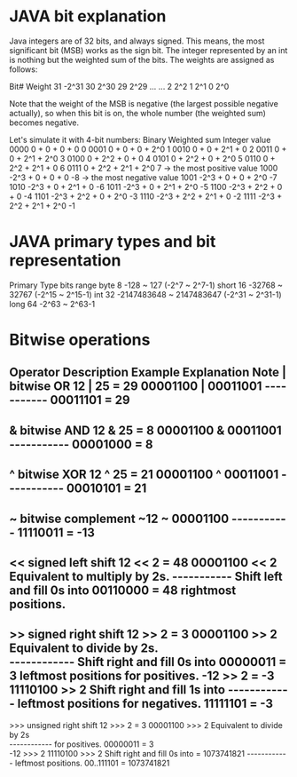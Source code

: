# JAVA bit explanation
Java integers are of 32 bits, and always signed. 
This means, the most significant bit (MSB) works as the sign bit. 
The integer represented by an int is nothing but the weighted sum of the bits. 
The weights are assigned as follows: 

Bit#    Weight
31      -2^31
30       2^30
29       2^29
...      ...
2        2^2
1        2^1
0        2^0

Note that the weight of the MSB is negative (the largest possible negative actually), 
so when this bit is on, the whole number (the weighted sum) becomes negative.

Let's simulate it with 4-bit numbers:
Binary    Weighted sum            Integer value
0000       0 + 0 + 0 + 0           0
0001       0 + 0 + 0 + 2^0         1
0010       0 + 0 + 2^1 + 0         2
0011       0 + 0 + 2^1 + 2^0       3
0100       0 + 2^2 + 0 + 0         4
0101       0 + 2^2 + 0 + 2^0       5
0110       0 + 2^2 + 2^1 + 0       6
0111       0 + 2^2 + 2^1 + 2^0     7 -> the most positive value
1000      -2^3 + 0 + 0 + 0        -8 -> the most negative value
1001      -2^3 + 0 + 0 + 2^0      -7
1010      -2^3 + 0 + 2^1 + 0      -6
1011      -2^3 + 0 + 2^1 + 2^0    -5
1100      -2^3 + 2^2 + 0 + 0      -4
1101      -2^3 + 2^2 + 0 + 2^0    -3
1110      -2^3 + 2^2 + 2^1 + 0    -2
1111      -2^3 + 2^2 + 2^1 + 2^0  -1

# JAVA primary types and bit representation
Primary Type        bits        range
byte                 8          -128 ~ 127 (-2^7 ~ 2^7-1)
short                16         -32768 ~ 32767 (-2^15 ~ 2^15-1)
int                  32         -2147483648 ~ 2147483647 (-2^31 ~ 2^31-1)
long                 64         -2^63 ~ 2^63-1    

# Bitwise operations
Operator    Description         Example           Explanation                  Note
  |         bitwise OR        12 | 25 = 29         00001100 
                                                 | 00011001
                                                  -----------
                                                   00011101 = 29
----------------------------------------------------------------------------------------------
  &         bitwise AND       12 & 25 = 8          00001100
                                                 & 00011001
                                                  -----------
                                                   00001000 = 8
----------------------------------------------------------------------------------------------
  ^         bitwise XOR       12 ^ 25 = 21         00001100
                                                 ^ 00011001
                                                  -----------
                                                   00010101 = 21
-----------------------------------------------------------------------------------------------
  ~       bitwise complement  ~12                ~ 00001100
                                                  -----------
                                                   11110011 = -13
------------------------------------------------------------------------------------------------
  <<      signed left shift   12 << 2 = 48         00001100 << 2     Equivalent to multiply by 2s.
                                                  -----------        Shift left and fill 0s into 
                                                   00110000 = 48     rightmost positions.
------------------------------------------------------------------------------------------------
  \>>     signed right shift  12 >> 2 = 3          00001100 >> 2     Equivalent to divide by 2s.                                                
                                                  ------------       Shift right and fill 0s into
                                                   00000011 = 3      leftmost positions for positives.
                              -12 >> 2 = -3        11110100 >> 2     Shift right and fill 1s into
                                                  ------------       leftmost positions for negatives.
                                                   11111101 = -3                    
------------------------------------------------------------------------------------------------
  \>>>    unsigned right shift  12 >>> 2 = 3      00001100 >>> 2     Equivalent to divide by 2s                                                 
                                                  ------------       for positives.
                                                  00000011 = 3       
                               -12 >>> 2          11110100 >>> 2     Shift right and fill 0s into
                               = 1073741821       ------------       leftmost positions.
                                                  00..111101 
                                                  = 1073741821         
